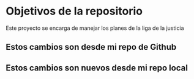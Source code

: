 # Objetivos de la repositorio

Este proyecto se encarga de manejar los planes de la liga de la justicia

## Estos cambios son desde mi repo de Github
## Estos cambios son nuevos desde mi repo local
